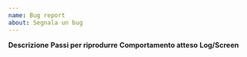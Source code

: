 ```yaml
---
name: Bug report
about: Segnala un bug
---
```


**Descrizione**
**Passi per riprodurre**
**Comportamento atteso**
**Log/Screen**
